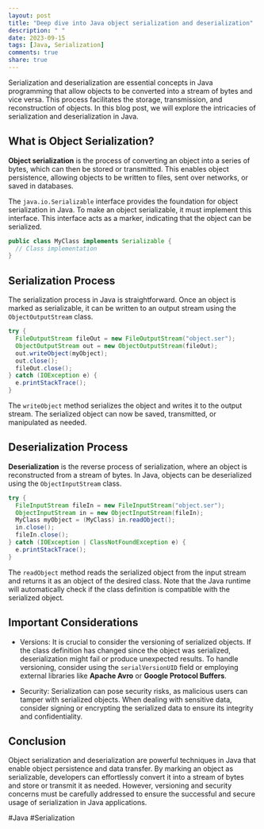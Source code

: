 ```yaml
---
layout: post
title: "Deep dive into Java object serialization and deserialization"
description: " "
date: 2023-09-15
tags: [Java, Serialization]
comments: true
share: true
---
```


Serialization and deserialization are essential concepts in Java programming that allow objects to be converted into a stream of bytes and vice versa. This process facilitates the storage, transmission, and reconstruction of objects. In this blog post, we will explore the intricacies of serialization and deserialization in Java.

## What is Object Serialization?

**Object serialization** is the process of converting an object into a series of bytes, which can then be stored or transmitted. This enables object persistence, allowing objects to be written to files, sent over networks, or saved in databases.

The `java.io.Serializable` interface provides the foundation for object serialization in Java. To make an object serializable, it must implement this interface. This interface acts as a marker, indicating that the object can be serialized.

```java
public class MyClass implements Serializable {
  // Class implementation
}
```

## Serialization Process

The serialization process in Java is straightforward. Once an object is marked as serializable, it can be written to an output stream using the `ObjectOutputStream` class.

```java
try {
  FileOutputStream fileOut = new FileOutputStream("object.ser");
  ObjectOutputStream out = new ObjectOutputStream(fileOut);
  out.writeObject(myObject);
  out.close();
  fileOut.close();
} catch (IOException e) {
  e.printStackTrace();
}
```

The `writeObject` method serializes the object and writes it to the output stream. The serialized object can now be saved, transmitted, or manipulated as needed.

## Deserialization Process

**Deserialization** is the reverse process of serialization, where an object is reconstructed from a stream of bytes. In Java, objects can be deserialized using the `ObjectInputStream` class.

```java
try {
  FileInputStream fileIn = new FileInputStream("object.ser");
  ObjectInputStream in = new ObjectInputStream(fileIn);
  MyClass myObject = (MyClass) in.readObject();
  in.close();
  fileIn.close();
} catch (IOException | ClassNotFoundException e) {
  e.printStackTrace();
}
```

The `readObject` method reads the serialized object from the input stream and returns it as an object of the desired class. Note that the Java runtime will automatically check if the class definition is compatible with the serialized object.

## Important Considerations

- Versions: It is crucial to consider the versioning of serialized objects. If the class definition has changed since the object was serialized, deserialization might fail or produce unexpected results. To handle versioning, consider using the `serialVersionUID` field or employing external libraries like **Apache Avro** or **Google Protocol Buffers**.

- Security: Serialization can pose security risks, as malicious users can tamper with serialized objects. When dealing with sensitive data, consider signing or encrypting the serialized data to ensure its integrity and confidentiality.

## Conclusion

Object serialization and deserialization are powerful techniques in Java that enable object persistence and data transfer. By marking an object as serializable, developers can effortlessly convert it into a stream of bytes and store or transmit it as needed. However, versioning and security concerns must be carefully addressed to ensure the successful and secure usage of serialization in Java applications.

#Java #Serialization